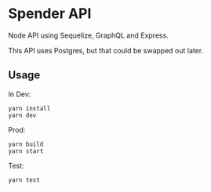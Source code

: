 # Spender API



Node API using Sequelize, GraphQL and Express.

This API uses Postgres, but that could be swapped out later.

## Usage

In Dev:
```
yarn install
yarn dev
```

Prod:
```
yarn build
yarn start
```

Test:
```
yarn test
```

